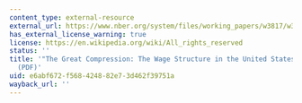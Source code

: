 ```yaml
---
content_type: external-resource
external_url: https://www.nber.org/system/files/working_papers/w3817/w3817.pdf
has_external_license_warning: true
license: https://en.wikipedia.org/wiki/All_rights_reserved
status: ''
title: '"The Great Compression: The Wage Structure in the United States at Mid-century."
  (PDF)'
uid: e6abf672-f568-4248-82e7-3d462f39751a
wayback_url: ''
---
```

